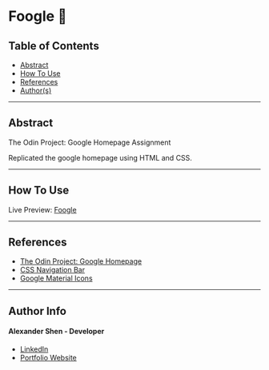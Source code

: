 # Foogle 🔎 

## Table of Contents
- [Abstract](#Abstract)
- [How To Use](#how-to-use)
- [References](#references)
- [Author(s)](#author-info)

---

## Abstract
The Odin Project: Google Homepage Assignment

Replicated the google homepage using HTML and CSS.

---

## How To Use

Live Preview: [Foogle](https://shenalexw.github.io/Foogle)

---
## References

- [The Odin Project: Google Homepage](https://www.theodinproject.com/paths/foundations/courses/foundations/lessons/html-css)
- [CSS Navigation Bar](https://www.w3schools.com/css/css_navbar.asp)
- [Google Material Icons](https://fonts.google.com/icons)

---

## Author Info
#### Alexander Shen - Developer
- [LinkedIn](https://www.linkedin.com/in/shenalexw/)
- [Portfolio Website](https://shenalexw.github.io/)

